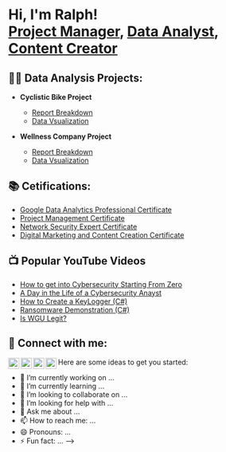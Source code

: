<h1>Hi, I'm Ralph! <br/><a href="https://github.com/Samuel-Anthony15/SamuelAnthony.github-io">Project Manager</a>, <a href="http://www.linkedin.com/in/raphael-omonzokpia">Data Analyst</a>, <a href="https://twitter.com/OmonzokpiaR">Content Creator</a></h1>

<h2>👨‍💻 Data Analysis Projects:</h2>

- <b>Cyclistic Bike Project</b>
  - [Report Breakdown](https://github.com/joshmadakor1/Algorithms-Practice)
  - [Data Vsualization](https://github.com/joshmadakor1/Algorithms-Practice)

- <b>Wellness Company Project</b>
  - [Report Breakdown](https://github.com/joshmadakor1/Algorithms-Practice)
  - [Data Vsualization](https://github.com/joshmadakor1/Algorithms-Practice)

<h2>📚 Cetifications: </h2>

- [Google Data Analytics Professional Certificate](https://www.youtube.com/watch?v=a83ASGn_V_s)
- [Project Management Certificate](https://www.youtube.com/watch?v=uHy3oM7NnoU)
- [Network Security Expert Certificate](https://www.youtube.com/watch?v=N-L9hklSlNk)
- [Digital Marketing and Content Creation Certificate](https://www.youtube.com/watch?v=OfvdQeh79s0)


<h2>📺 Popular YouTube Videos</h2>

- [How to get into Cybersecurity Starting From Zero](https://www.youtube.com/watch?v=a83ASGn_V_s)
- [A Day in the Life of a Cybersecurity Anayst](https://www.youtube.com/watch?v=uHy3oM7NnoU)
- [How to Create a KeyLogger (C#)](https://www.youtube.com/watch?v=N-L9hklSlNk)
- [Ransomware Demonstration (C#)](https://www.youtube.com/watch?v=OfvdQeh79s0)
- [Is WGU Legit?](https://www.youtube.com/watch?v=E2MwRWxDBkA)

<h2> 🤳 Connect with me:</h2>

[<img align="left" alt="Raphael | YouTube" width="22px" src="https://cdn.jsdelivr.net/npm/simple-icons@v3/icons/youtube.svg" />][youtube]
[<img align="left" alt="Raphael | Twitter" width="22px" src="https://cdn.jsdelivr.net/npm/simple-icons@v3/icons/twitter.svg" />][twitter]
[<img align="left" alt="Raphael | LinkedIn" width="22px" src="https://cdn.jsdelivr.net/npm/simple-icons@v3/icons/linkedin.svg" />][linkedin]
[<img align="left" alt="Raphael | Instagram" width="22px" src="https://cdn.jsdelivr.net/npm/simple-icons@v3/icons/instagram.svg" />][instagram]

[twitter]: https://twitter.com/OmonzokpiaR
[youtube]: https://www.youtube.com/c/joshmadakor
[instagram]: https://www.instagram.com/leahpar_15/
[linkedin]: http://www.linkedin.com/in/raphael-omonzokpia


Here are some ideas to get you started:

- 🔭 I’m currently working on ...
- 🌱 I’m currently learning ...
- 👯 I’m looking to collaborate on ...
- 🤔 I’m looking for help with ...
- 💬 Ask me about ...
- 📫 How to reach me: ...
- 😄 Pronouns: ...
- ⚡ Fun fact: ...
-->
